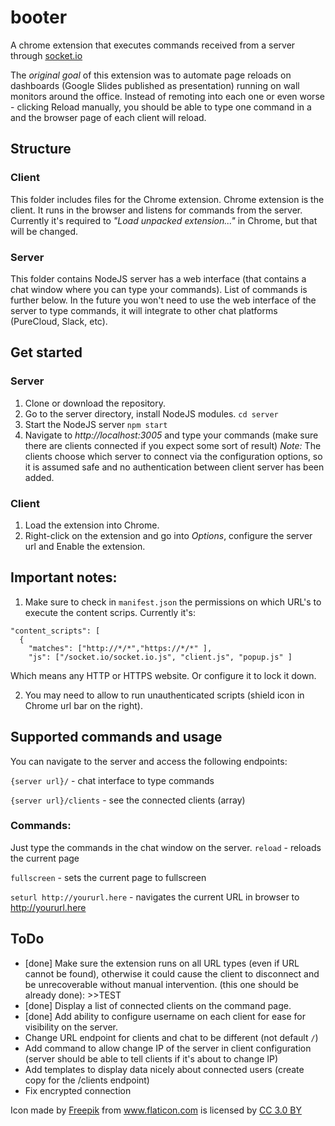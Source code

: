 # booter
A chrome extension that executes commands received from a server through [socket.io](https://socket.io/)

The *original goal* of this extension was to automate page reloads on dashboards (Google Slides published as presentation) running on wall monitors around the office. Instead of remoting into each one or even worse - clicking Reload manually, you should be able to type one command in a  and the browser page of each client will reload.

## Structure
### Client
This folder includes files for the Chrome extension.
Chrome extension is the client. It runs in the browser and listens for commands from the server. Currently it's required to _"Load unpacked extension..."_ in Chrome, but that will be changed.

### Server
This folder contains NodeJS server has a web interface (that contains a chat window where you can type your commands). List of commands is further below.
In the future you won't need to use the web interface of the server to type commands, it will integrate to other chat platforms (PureCloud, Slack, etc).

## Get started
### Server
1. Clone or download the repository.
2. Go to the server directory, install NodeJS modules. `cd server`
3. Start the NodeJS server `npm start`
4. Navigate to *http://localhost:3005* and type your commands (make sure there are clients connected if you expect some sort of result)
*Note:* The clients choose which server to connect via the configuration options, so it is assumed safe and no authentication between client server has been added.

### Client
1. Load the extension into Chrome.
2. Right-click on the extension and go into *Options*, configure the server url and Enable the extension.


## Important notes:
1. Make sure to check in `manifest.json` the permissions on which URL's to execute the content scrips.
Currently it's:
```
"content_scripts": [
  {
    "matches": ["http://*/*","https://*/*" ],
    "js": ["/socket.io/socket.io.js", "client.js", "popup.js" ]
```
Which means any HTTP or HTTPS website. Or configure it to lock it down.

2. You may need to allow to run unauthenticated scripts (shield icon in Chrome url bar on the right).


## Supported commands and usage
You can navigate to the server and access the following endpoints:

`{server url}/` - chat interface to type commands

`{server url}/clients` - see the connected clients (array)

### Commands:
Just type the commands in the chat window on the server.
`reload` - reloads the current page

`fullscreen` - sets the current page to fullscreen

`seturl http://yoururl.here` - navigates the current URL in browser to http://yoururl.here


## ToDo
- [done] Make sure the extension runs on all URL types (even if URL cannot be found), otherwise it could cause the client to disconnect and be unrecoverable without manual intervention. (this one should be already done): >>TEST
- [done] Display a list of connected clients on the command page.
- [done] Add ability to configure username on each client for ease for visibility on the server.
- Change URL endpoint for clients and chat to be different (not default `/`)
- Add command to allow change IP of the server in client configuration (server should be able to tell clients if it's about to change IP)
- Add templates to display data nicely about connected users (create copy for the /clients endpoint)
- Fix encrypted connection

<div> Icon made by <a href="http://www.freepik.com" title="Freepik">Freepik</a> from <a href="https://www.flaticon.com/" title="Flaticon">www.flaticon.com</a> is licensed by <a href="http://creativecommons.org/licenses/by/3.0/" title="Creative Commons BY 3.0" target="_blank">CC 3.0 BY</a>
</div>
